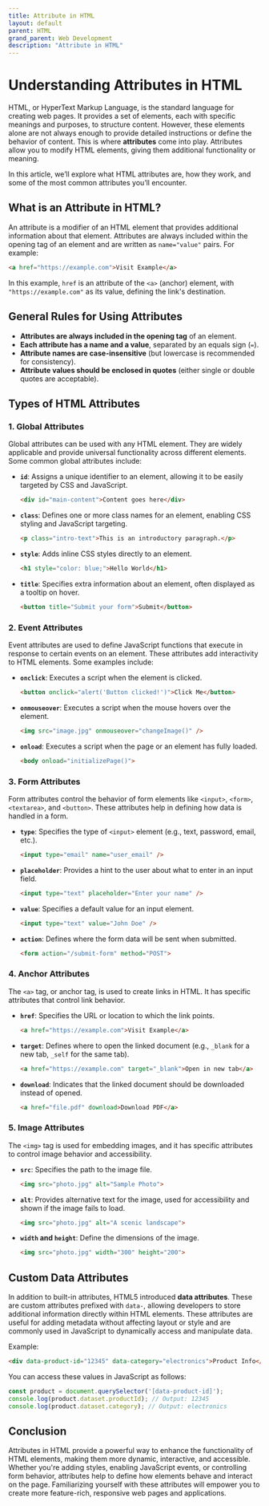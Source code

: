 ```yaml
---
title: Attribute in HTML
layout: default
parent: HTML
grand_parent: Web Development
description: "Attribute in HTML"
---
```


# Understanding Attributes in HTML

HTML, or HyperText Markup Language, is the standard language for creating web pages. It provides a set of elements, each with specific meanings and purposes, to structure content. However, these elements alone are not always enough to provide detailed instructions or define the behavior of content. This is where **attributes** come into play. Attributes allow you to modify HTML elements, giving them additional functionality or meaning.

In this article, we’ll explore what HTML attributes are, how they work, and some of the most common attributes you’ll encounter.

## What is an Attribute in HTML?

An attribute is a modifier of an HTML element that provides additional information about that element. Attributes are always included within the opening tag of an element and are written as `name="value"` pairs. For example:

```html
<a href="https://example.com">Visit Example</a>
```

In this example, `href` is an attribute of the `<a>` (anchor) element, with `"https://example.com"` as its value, defining the link's destination.

## General Rules for Using Attributes

- **Attributes are always included in the opening tag** of an element.
- **Each attribute has a name and a value**, separated by an equals sign (`=`).
- **Attribute names are case-insensitive** (but lowercase is recommended for consistency).
- **Attribute values should be enclosed in quotes** (either single or double quotes are acceptable).

## Types of HTML Attributes

### 1. **Global Attributes**

Global attributes can be used with any HTML element. They are widely applicable and provide universal functionality across different elements. Some common global attributes include:

- **`id`**: Assigns a unique identifier to an element, allowing it to be easily targeted by CSS and JavaScript.

  ```html
  <div id="main-content">Content goes here</div>
  ```

- **`class`**: Defines one or more class names for an element, enabling CSS styling and JavaScript targeting.

  ```html
  <p class="intro-text">This is an introductory paragraph.</p>
  ```

- **`style`**: Adds inline CSS styles directly to an element.

  ```html
  <h1 style="color: blue;">Hello World</h1>
  ```

- **`title`**: Specifies extra information about an element, often displayed as a tooltip on hover.

  ```html
  <button title="Submit your form">Submit</button>
  ```

### 2. **Event Attributes**

Event attributes are used to define JavaScript functions that execute in response to certain events on an element. These attributes add interactivity to HTML elements. Some examples include:

- **`onclick`**: Executes a script when the element is clicked.

  ```html
  <button onclick="alert('Button clicked!')">Click Me</button>
  ```

- **`onmouseover`**: Executes a script when the mouse hovers over the element.

  ```html
  <img src="image.jpg" onmouseover="changeImage()" />
  ```

- **`onload`**: Executes a script when the page or an element has fully loaded.

  ```html
  <body onload="initializePage()">
  ```

### 3. **Form Attributes**

Form attributes control the behavior of form elements like `<input>`, `<form>`, `<textarea>`, and `<button>`. These attributes help in defining how data is handled in a form.

- **`type`**: Specifies the type of `<input>` element (e.g., text, password, email, etc.).

  ```html
  <input type="email" name="user_email" />
  ```

- **`placeholder`**: Provides a hint to the user about what to enter in an input field.

  ```html
  <input type="text" placeholder="Enter your name" />
  ```

- **`value`**: Specifies a default value for an input element.

  ```html
  <input type="text" value="John Doe" />
  ```

- **`action`**: Defines where the form data will be sent when submitted.

  ```html
  <form action="/submit-form" method="POST">
  ```

### 4. **Anchor Attributes**

The `<a>` tag, or anchor tag, is used to create links in HTML. It has specific attributes that control link behavior.

- **`href`**: Specifies the URL or location to which the link points.

  ```html
  <a href="https://example.com">Visit Example</a>
  ```

- **`target`**: Defines where to open the linked document (e.g., `_blank` for a new tab, `_self` for the same tab).

  ```html
  <a href="https://example.com" target="_blank">Open in new tab</a>
  ```

- **`download`**: Indicates that the linked document should be downloaded instead of opened.

  ```html
  <a href="file.pdf" download>Download PDF</a>
  ```

### 5. **Image Attributes**

The `<img>` tag is used for embedding images, and it has specific attributes to control image behavior and accessibility.

- **`src`**: Specifies the path to the image file.

  ```html
  <img src="photo.jpg" alt="Sample Photo">
  ```

- **`alt`**: Provides alternative text for the image, used for accessibility and shown if the image fails to load.

  ```html
  <img src="photo.jpg" alt="A scenic landscape">
  ```

- **`width` and `height`**: Define the dimensions of the image.

  ```html
  <img src="photo.jpg" width="300" height="200">
  ```

## Custom Data Attributes

In addition to built-in attributes, HTML5 introduced **data attributes**. These are custom attributes prefixed with `data-`, allowing developers to store additional information directly within HTML elements. These attributes are useful for adding metadata without affecting layout or style and are commonly used in JavaScript to dynamically access and manipulate data.

Example:

```html
<div data-product-id="12345" data-category="electronics">Product Info</div>
```

You can access these values in JavaScript as follows:

```javascript
const product = document.querySelector('[data-product-id]');
console.log(product.dataset.productId); // Output: 12345
console.log(product.dataset.category); // Output: electronics
```

## Conclusion

Attributes in HTML provide a powerful way to enhance the functionality of HTML elements, making them more dynamic, interactive, and accessible. Whether you're adding styles, enabling JavaScript events, or controlling form behavior, attributes help to define how elements behave and interact on the page. Familiarizing yourself with these attributes will empower you to create more feature-rich, responsive web pages and applications.